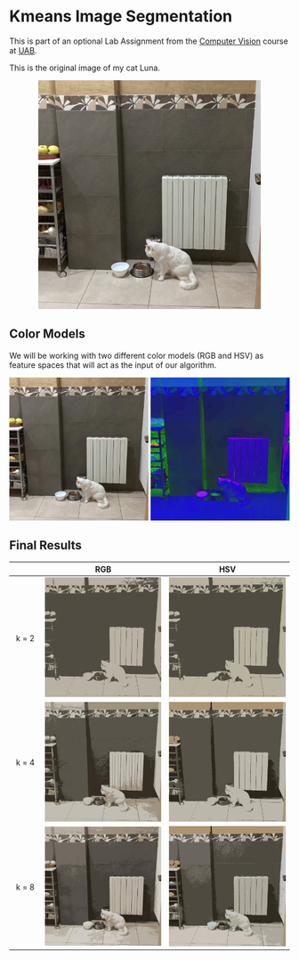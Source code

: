 # Kmeans Image Segmentation

This is part of an optional Lab Assignment from the [Computer Vision](http://www.cvc.uab.es/) course at [UAB](https://www.uab.cat/).

This is the original image of my cat Luna.

<p align="center">
<img src="/input_imgs/luna.png" width="400"/>
</p>

## Color Models

We will be working with two different color models (RGB and HSV) as feature spaces that will act as the input of our algorithm.

<p align="center">
<img src="/input_imgs/luna_input_rgb.jpg" width="250"/> <img src="/input_imgs/luna_input_hsv.jpg" width="250"/>
</p>

## Final Results

| <img width=70/> | RGB | HSV |
| :-------------: | :-------------: | :-------------: |
| k = 2 | [<img src="/output_imgs/luna_2_rgb.jpg" width="350"/>](/output_imgs/luna_2_rgb.jpg) | [<img src="/output_imgs/luna_2_hsv.jpg" width="350"/>](/output_imgs/luna_2_hsv.jpg) |
| k = 4 | [<img src="/output_imgs/luna_4_rgb.jpg" width="350"/>](/output_imgs/luna_4_rgb.jpg) | [<img src="/output_imgs/luna_4_hsv.jpg" width="350"/>](/output_imgs/luna_4_hsv.jpg) |
| k = 8 | [<img src="/output_imgs/luna_8_rgb.jpg" width="350"/>](/output_imgs/luna_8_rgb.jpg) | [<img src="/output_imgs/luna_8_hsv.jpg" width="350"/>](/output_imgs/luna_8_hsv.jpg) |
